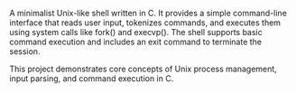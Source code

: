 A minimalist Unix-like shell written in C. It provides a simple command-line interface that reads user input, tokenizes commands, and executes them using system calls like fork() and execvp(). The shell supports basic command execution and includes an exit command to terminate the session.

This project demonstrates core concepts of Unix process management, input parsing, and command execution in C.
